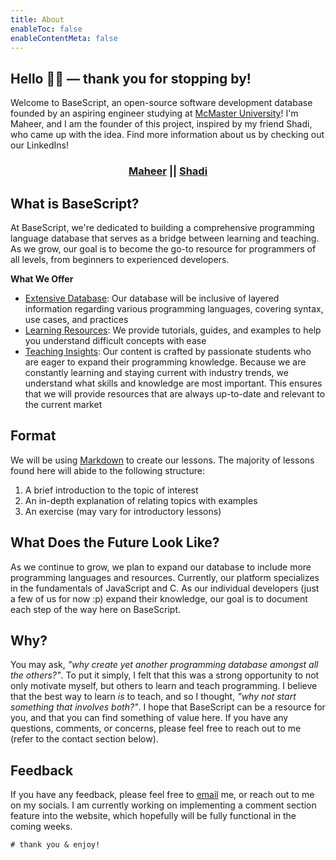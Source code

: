 ```yaml
---
title: About
enableToc: false
enableContentMeta: false
---
```


## Hello 👋🏽 — thank you for stopping by!

Welcome to BaseScript, an open-source software development database founded by an aspiring engineer studying at [McMaster University](https://www.mcmaster.ca/)! I'm Maheer, and I am the founder of this project, inspired by my friend Shadi, who came up with the idea. Find more information about us by checking out our LinkedIns!

<div align="center"?> 
	<h3>
	<a href="https://www.linkedin.com/in/maheer-huq-1aa3b426b/">Maheer</a>
	||
	<a href="https://www.linkedin.com/in/shadielfares/">Shadi</a>
	</h3>
</div>

## What is BaseScript?

At BaseScript, we're dedicated to building a comprehensive programming language database that serves as a bridge between learning and teaching. As we grow, our goal is to become the go-to resource for programmers of all levels, from beginners to experienced developers.

**What We Offer**

- <ins>Extensive Database</ins>: Our database will be inclusive of layered information regarding various programming languages, covering syntax, use cases, and practices
- <ins>Learning Resources</ins>: We provide tutorials, guides, and examples to help you understand difficult concepts with ease
- <ins>Teaching Insights</ins>: Our content is crafted by passionate students who are eager to expand their programming knowledge. Because we are constantly learning and staying current with industry trends, we understand what skills and knowledge are most important. This ensures that we will provide resources that are always up-to-date and relevant to the current market

## Format

We will be using [Markdown](https://www.markdownguide.org/) to create our lessons. The majority of lessons found here will abide to the following structure:

1. A brief introduction to the topic of interest
2. An in-depth explanation of relating topics with examples
3. An exercise (may vary for introductory lessons)

## What Does the Future Look Like?

As we continue to grow, we plan to expand our database to include more programming languages and resources. Currently, our platform specializes in the fundamentals of JavaScript and C. As our individual developers (just a few of us for now :p) expand their knowledge, our goal is to document each step of the way here on BaseScript.

## Why?

You may ask, <i>"why create yet another programming database amongst all the others?"</i>. To put it simply, I felt that this was a strong opportunity to not only motivate myself, but others to learn and teach programming. I believe that the best way to learn <i>is</i> to teach, and so I thought, <i>"why not start something that involves both?"</i>. I hope that BaseScript can be a resource for you, and that you can find something of value here. If you have any questions, comments, or concerns, please feel free to reach out to me (refer to the contact section below).

## Feedback

If you have any feedback, please feel free to <a href="mailto:maheerhuq96@gmail.com">email</a> me, or reach out to me on my socials. I am currently working on implementing a comment section feature into the website, which hopefully will be fully functional in the coming weeks.

```
# thank you & enjoy!
```
